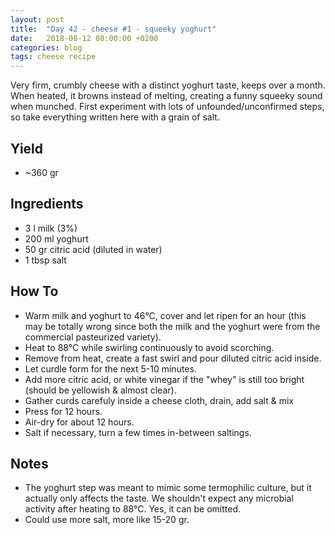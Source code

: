 ```yaml
---
layout: post
title:  "Day 42 - cheese #1 - squeeky yoghurt"
date:   2018-08-12 08:00:00 +0200
categories: blog
tags: cheese recipe
---
```


Very firm, crumbly cheese with a distinct yoghurt taste, keeps over a month. When heated, it browns instead of melting, creating a funny squeeky sound when munched. First experiment with lots of unfounded/unconfirmed steps, so take everything written here with a grain of salt.

## Yield
- ~360 gr

## Ingredients
- 3 l milk (3%)
- 200 ml yoghurt
- 50 gr citric acid (diluted in water)
- 1 tbsp salt

## How To
- Warm milk and yoghurt to 46&deg;C, cover and let ripen for an hour (this may be totally wrong since both the milk and the yoghurt were from the commercial pasteurized variety).
- Heat to 88&deg;C while swirling continuously to avoid scorching.
- Remove from heat, create a fast swirl and pour diluted citric acid inside.
- Let curdle form for the next 5-10 minutes.
- Add more citric acid, or white vinegar if the "whey" is still too bright (should be yellowish & almost clear).
- Gather curds carefuly inside a cheese cloth, drain, add salt & mix
- Press for 12 hours.
- Air-dry for about 12 hours.
- Salt if necessary, turn a few times in-between saltings.

## Notes
- The yoghurt step was meant to mimic some termophilic culture, but it actually only affects the taste. We shouldn't expect any microbial activity after heating to 88&deg;C. Yes, it can be omitted.
- Could use more salt, more like 15-20 gr.
